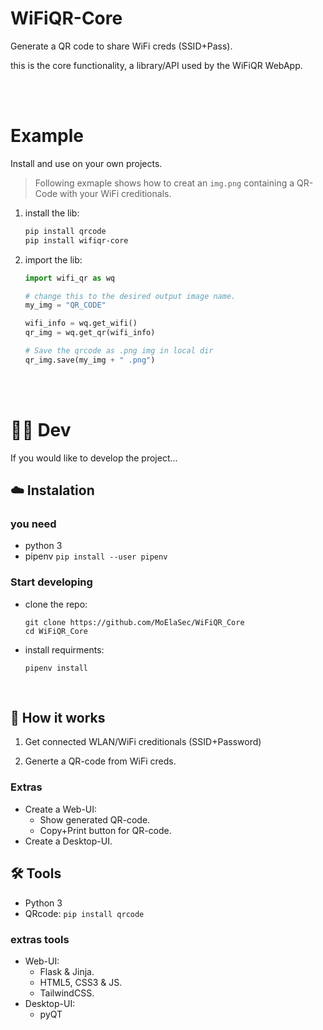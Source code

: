 # WiFiQR-Core

Generate a QR code to share WiFi creds (SSID+Pass).

this is the core functionality, a library/API used by the WiFiQR WebApp.

<br>
<br>

# Example

Install and use on your own projects.

> Following exmaple shows how to creat an `img.png` containing a QR-Code with your WiFi creditionals.

1. install the lib:

   ```bash
   pip install qrcode
   pip install wifiqr-core
   ```

2. import the lib:

   ```python
   import wifi_qr as wq

   # change this to the desired output image name.
   my_img = "QR_CODE"

   wifi_info = wq.get_wifi()
   qr_img = wq.get_qr(wifi_info)

   # Save the qrcode as .png img in local dir
   qr_img.save(my_img + " .png")
   ```

<br>
<br>

# 👨‍💻 Dev

If you would like to develop the project...

## ☁️ Instalation

### you need

- python 3
- pipenv `pip install --user pipenv`

### Start developing

- clone the repo:

  ```shell
  git clone https://github.com/MoElaSec/WiFiQR_Core
  cd WiFiQR_Core
  ```

- install requirments:

  ```shell
  pipenv install
  ```

<br>

## 🧐 How it works

1. Get connected WLAN/WiFi creditionals (SSID+Password)

2. Generte a QR-code from WiFi creds.

### Extras

- Create a Web-UI:
  - Show generated QR-code.
  - Copy+Print button for QR-code.
- Create a Desktop-UI.

## 🛠 Tools

- Python 3
- QRcode: `pip install qrcode`

### extras tools

- Web-UI:
  - Flask & Jinja.
  - HTML5, CSS3 & JS.
  - TailwindCSS.
- Desktop-UI:
  - pyQT
